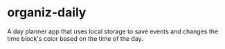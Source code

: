# organiz-daily
A day planner app that uses local storage to save events and changes the time block's color based on the time of the day.
